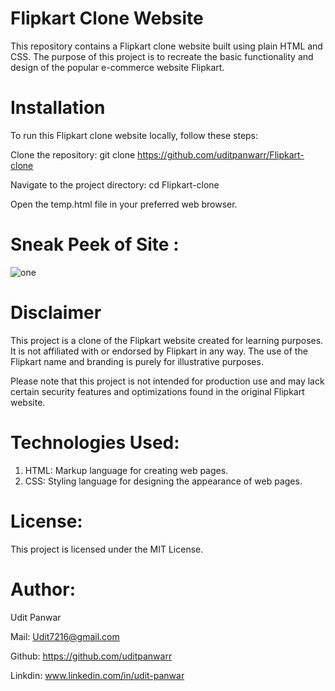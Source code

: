 # Flipkart Clone Website
This repository contains a Flipkart clone website built using plain HTML and CSS. The purpose of this project is to recreate the basic functionality and design of the popular e-commerce website Flipkart.

# Installation
To run this Flipkart clone website locally, follow these steps:

Clone the repository: git clone https://github.com/uditpanwarr/Flipkart-clone

Navigate to the project directory: cd Flipkart-clone

Open the temp.html file in your preferred web browser.
# Sneak Peek of Site :
![one](https://github.com/uditpanwarr/Flipkart-clone/assets/173993766/69cfb824-b202-40f7-84f6-d04b9cc55e0e)


# Disclaimer
This project is a clone of the Flipkart website created for learning purposes. It is not affiliated with or endorsed by Flipkart in any way. The use of the Flipkart name and branding is purely for illustrative purposes.

Please note that this project is not intended for production use and may lack certain security features and optimizations found in the original Flipkart website.

# Technologies Used:
1. HTML: Markup language for creating web pages.
2. CSS: Styling language for designing the appearance of web pages.

# License:
This project is licensed under the MIT License.

# Author:
Udit Panwar

Mail: Udit7216@gmail.com

Github: https://github.com/uditpanwarr

Linkdin: www.linkedin.com/in/udit-panwar

